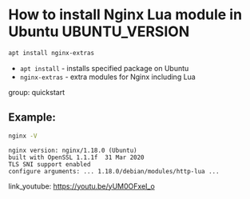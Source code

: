 # How to install Nginx Lua module in Ubuntu UBUNTU_VERSION

```bash
apt install nginx-extras
```

- `apt install` - installs specified package on Ubuntu
- `nginx-extras` - extra modules for Nginx including Lua

group: quickstart

## Example: 
```bash
nginx -V
```
```
nginx version: nginx/1.18.0 (Ubuntu)
built with OpenSSL 1.1.1f  31 Mar 2020
TLS SNI support enabled
configure arguments: ... 1.18.0/debian/modules/http-lua ...
```

link_youtube: https://youtu.be/yUM0OFxeI_o
